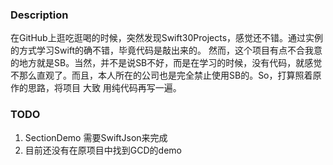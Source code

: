 ### Description

在GitHub上逛吃逛喝的时候，突然发现Swift30Projects，感觉还不错。通过实例的方式学习Swift的确不错，毕竟代码是敲出来的。
然而，这个项目有点不合我意的地方就是SB。当然，并不是说SB不好，而是在学习的时候，没有代码，就感觉不那么直观了。而且，本人所在的公司也是完全禁止使用SB的。So，打算照着原作的思路，将项目 大致 用纯代码再写一遍。



### TODO
1. SectionDemo 需要SwiftJson来完成
2. 目前还没有在原项目中找到GCD的demo
